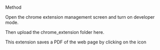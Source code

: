 Method

Open the chrome extension management screen and turn on developer mode.

Then upload the chrome_extension folder here.

This extension saves a PDF of the web page by clicking on the icon

